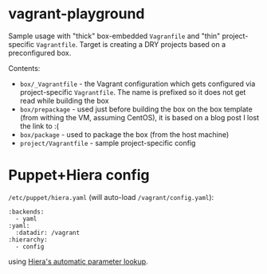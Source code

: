 vagrant-playground
==================

Sample usage with "thick" box-embedded `Vagranfile` and "thin" project-specific `Vagrantfile`. Target is creating a DRY projects based on a preconfigured box.

Contents:
  - `box/_Vagrantfile` - the Vagrant configuration which gets configured via project-specific `Vagrantfile`. The name is prefixed so it does not get read while building the box
  - `box/prepackage` - used just before building the box on the box template (from withing the VM, assuming CentOS), it is based on a blog post I lost the link to :(
  - `box/package` - used to package the box (from the host machine)
  - `project/Vagrantfile` - sample project-specific config

# Puppet+Hiera config

`/etc/puppet/hiera.yaml` (will auto-load `/vagrant/config.yaml`):
    
    :backends:
      - yaml
    :yaml:
      :datadir: /vagrant             
    :hierarchy:
      - config
      
using [Hiera's automatic parameter lookup](https://docs.puppetlabs.com/hiera/1/puppet.html#automatic-parameter-lookup).